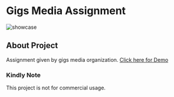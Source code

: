 # Gigs Media Assignment
![showcase](screenshot.png)
 
## About Project
Assignment given by gigs media organization.
[Click here for Demo](https://gigs-media-test.mehulgolania.now.sh/)

### Kindly Note
This project is not for commercial usage.
